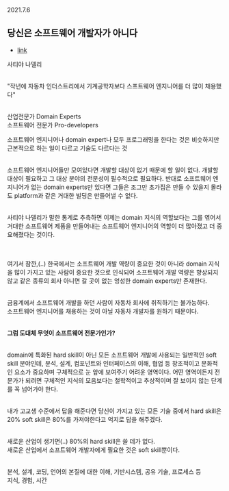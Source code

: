 2021.7.6

## 당신은 소프트웨어 개발자가 아니다
- [link](http://www.ikwisdom.com/2021/05/blog-post.html)

사티야 나델리<br><br>

"작년에 자동차 인더스트리에서 기계공학자보다 스프트웨어 엔지니어를 더 많이 채용했다"<br><br>

산업전문가 Domain Experts<br>
소프트웨어 전문가 Pro-developers<br>

소프트웨어 엔지니어나 domain expert나 모두 프로그래밍을 한다는 것은 비슷하지만 근본적으로 하는 일이 다르고 기술도 다르다는 것<br><br>

소프트웨어 엔지니어들만 모여있다면 개발할 대상이 없기 때문에 할 일이 없다.
개발할 대상이 필요하고 그 대상 분야의 전문성이 필수적으로 필요하다.
반대로 소프트웨어 엔지니어가 없는 domain experts만 있다면 그들은 조그만 초가집은 만들 수 있을지 몰라도 platform과 같은 거대한 빌딩은 만들어낼 수 없다.<br><br>

사티야 나델리가 말한 통계로 추측하면 이제는 domain 지식의 역할보다는 그를 엮어서 거대한 소프트웨어 제품을 만들어내는 소프트웨어 엔지니어의 역할이 더 많아졌고 더 중요해졌다는 것이다.<br><br><br>


여기서 잠깐,(..) 한국에서는 소프트웨어 개발 역량이 중요한 것이 아니라 domain 지식을 많이 가지고 있는 사람이 중요한 것으로 인식되어 소프트웨어 개발 역량은 향상되지 않고 같은 종류의 회사 아니면 갈 곳이 없는 엉성한 domain experts만 존재한다.<br><br>

금융계에서 소프트웨어 개발을 하던 사람이 자동차 회사에 취직하기는 불가능하다.<br>
소프트웨어 엔지니어를 채용하는 것이 아닐 자동차 개발자를 원하기 때문이다.<br><br>


<b>그럼 도대체 무엇이 소프트웨어 전문가인가?</b><br><br>

domain에 특화된 hard skill이 아닌 모든 소프트웨어 개발에 사용되는 일반적인 soft skill 분야인데, 분석, 설계, 컴포넌트와 인터페이스의 이해, 협업 등 창조적이고 문화적인 요소가 중요하며 구체적으로 눈 앞에 보여주기 어려운 영역이다.
어떤 영역이든지 전문가가 되려면 구체적인 지식의 모음보다는 철학적이고 추상적이며 잘 보이지 않는 단계를 꼭 넘어가야 한다.<br><br>


내가 고교생 수준에서 답을 해준다면 당신이 가지고 있는 모든 기술 중에서 hard skill은 20% soft skill은 80%를 가져야한다고 억지로 답을 해주겠다.<br><br>


새로운 산업이 생기면(..) 80%의 hard skill은 쓸 데가 없다.<br>
새로운 산업에서 소프트웨어 개발자에게 필요한 것은 soft skill뿐이다.<br><br>


분석, 설계, 코딩, 언어의 본질에 대한 이해, 기반시스템, 공유 기술, 프로세스 등<br>
지식, 경험, 시간